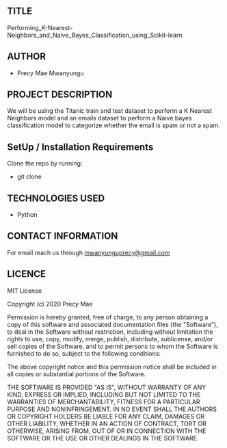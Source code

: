 ##  TITLE
Performing_K-Nearest-Neighbors_and_Naive_Bayes_Classification_using_Scikit-learn

## AUTHOR
 * Precy Mae Mwanyungu

## PROJECT DESCRIPTION
We will be using the Titanic train and test dataset to perform a K Nearest Neighbors model and an emails dataset to perform a Naive bayes classification model to categorize whether the email is spam or not a spam.   

## SetUp / Installation Requirements
  Clone the repo by running:
*   git clone 

## TECHNOLOGIES USED
* Python

## CONTACT INFORMATION
 For email reach us through mwanyunguprecy@gmail.com

## LICENCE
MIT License

Copyright (c) 2020 Precy Mae

Permission is hereby granted, free of charge, to any person obtaining a copy of this software and associated documentation files (the "Software"), to deal in the Software without restriction, including without limitation the rights to use, copy, modify, merge, publish, distribute, sublicense, and/or sell copies of the Software, and to permit persons to whom the Software is furnished to do so, subject to the following conditions:

The above copyright notice and this permission notice shall be included in all copies or substantial portions of the Software.

THE SOFTWARE IS PROVIDED "AS IS", WITHOUT WARRANTY OF ANY KIND, EXPRESS OR IMPLIED, INCLUDING BUT NOT LIMITED TO THE WARRANTIES OF MERCHANTABILITY, FITNESS FOR A PARTICULAR PURPOSE AND NONINFRINGEMENT. IN NO EVENT SHALL THE AUTHORS OR COPYRIGHT HOLDERS BE LIABLE FOR ANY CLAIM, DAMAGES OR OTHER LIABILITY, WHETHER IN AN ACTION OF CONTRACT, TORT OR OTHERWISE, ARISING FROM, OUT OF OR IN CONNECTION WITH THE SOFTWARE OR THE USE OR OTHER DEALINGS IN THE SOFTWARE.
